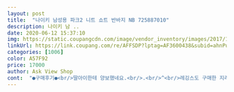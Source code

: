 ```yaml
---
layout: post 
title:  "나이키 남성용 파크2 니트 쇼트 반바지 NB 725887010" 
description: 나이키 남 ..
date: 2020-06-12 15:37:10 
img: https://static.coupangcdn.com/image/vendor_inventory/images/2017/10/11/10/8/8e1c46ed-67ab-419c-ab52-cd0020a977bf.jpg 
linkUrl: https://link.coupang.com/re/AFFSDP?lptag=AF3600438&subid=ahnPublicAsk&pageKey=26286482&itemId=56258737&vendorItemId=4850484588&traceid=V0-113-bb4b4a1c46ed2140 
categories: [1006] 
color: A57F92 
price: 17000 
author: Ask View Shop 
cont:  "●구매후기●<br/>딸아이한테 양보했네요.<br/>.<br/>^<br/>레깅스도 구매한 지라,반바지도 급 필요해서,찾던중... <br/>좋은제품 잘 받아서,현재 까지 손빨래 해가며,잘입규 있어요.<br/>생일선물로 줬더니,늠 조아라 하네요:)<br/>사이즈 조금 적은듯하고<br/>사이즈는 일반의류와 비슷하네요 잘입겠습니다 많이 파세요<br/>운동할때 입을려고 구매했는데<br/>자전거 운동을시작하여 운동복으로 구매했네요<br/>재질좋고 원단 얇아서 운동할때 입고해보니 시원하네요<br/>주머니 없네요 그리고 조금 얇네요.<br/>.<br/>^^<br/>" 
---
```

